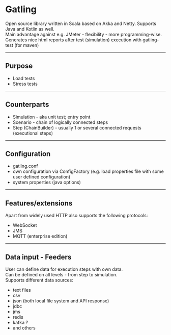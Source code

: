 # Gatling    

Open source library written in Scala based on Akka and Netty.
Supports Java and Kotlin as well.   
Main advantage against e.g. JMeter - flexibility - more programming-wise.   
Generates nice html reports after test (simulation) execution with gatling-test (for maven)
______________
## Purpose
* Load tests
* Stress tests
______________

## Counterparts
* Simulation - aka unit test; entry point
* Scenario - chain of logically connected steps
* Step (ChainBuilder) - usually 1 or  several connected requests (executional steps)
______________

## Configuration
* gatling.conf
* own configuration via ConfigFactory (e.g. load properties file with some user defined configuration)
* system properties (java options)
_____________

## Features/extensions
Apart from widely used HTTP also supports the following protocols:
* WebSocket
* JMS
* MQTT (enterprise edition)
____________

## Data input - Feeders
User can define data for execution steps with own data.  
Can be defined on all levels - from step to simulation.    
Supports different data sources:
* text files
* csv
* json (both local file system and API response)
* jdbc
* jms
* redis
* kafka ?
* and others